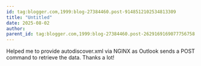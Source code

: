 ```yaml
---
id: tag:blogger.com,1999:blog-27384460.post-9148512102534813309
title: "Untitled"
date: 2025-08-02
author: 
parent_id: tag:blogger.com,1999:blog-27384460.post-2629169169077756758
---
```


Helped me to provide autodiscover.xml via NGINX as Outlook sends a POST command to retrieve the data. Thanks a lot!